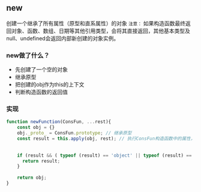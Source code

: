## new

创建一个继承了所有属性（原型和直系属性）的对象
`注意：`
如果构造函数最终返回对象、函数、数组、日期等其他引用类型，会将其直接返回，其他基本类型及null、undefined会返回内部新创建的对象实例。



### new做了什么？

- 先创建了一个空的对象
- 继承原型
- 把创建的obj作为this的上下文
- 判断构造函数的返回值




### 实现

```js
function newFunction(ConsFun, ...rest){
    const obj = {}
    obj._proto_ = ConsFun.prototype; // 继承原型
    const result = this.apply(obj, rest); // 执行ConsFun构造函数中的属性，并将参数传递过去// 把创建的obj作为this的上下文
    
    
    if (result && ( typeof (result) == 'object' || typeof (result) == 'function')) {
      return result;
    }
    
    return obj;
}
```



